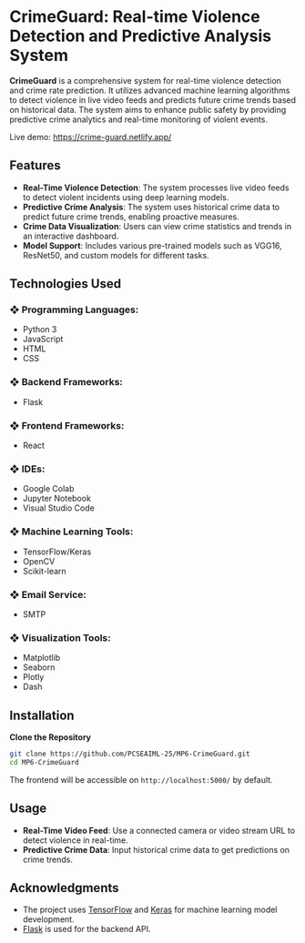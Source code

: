 # CrimeGuard: Real-time Violence Detection and Predictive Analysis System

**CrimeGuard** is a comprehensive system for real-time violence detection and crime rate prediction. It utilizes advanced machine learning algorithms to detect violence in live video feeds and predicts future crime trends based on historical data. The system aims to enhance public safety by providing predictive crime analytics and real-time monitoring of violent events.

Live demo: https://crime-guard.netlify.app/

## Features

* **Real-Time Violence Detection**: The system processes live video feeds to detect violent incidents using deep learning models.
* **Predictive Crime Analysis**: The system uses historical crime data to predict future crime trends, enabling proactive measures.
* **Crime Data Visualization**: Users can view crime statistics and trends in an interactive dashboard.
* **Model Support**: Includes various pre-trained models such as VGG16, ResNet50, and custom models for different tasks.

## Technologies Used

### ❖ **Programming Languages**:
- Python 3
- JavaScript
- HTML
- CSS

### ❖ **Backend Frameworks**:
- Flask

### ❖ **Frontend Frameworks**:
- React

### ❖ **IDEs**:
- Google Colab
- Jupyter Notebook
- Visual Studio Code

### ❖ **Machine Learning Tools**:
- TensorFlow/Keras
- OpenCV
- Scikit-learn

### ❖ **Email Service**:
- SMTP

### ❖ **Visualization Tools**:
- Matplotlib
- Seaborn
- Plotly
- Dash

## Installation

**Clone the Repository**

   ```bash
   git clone https://github.com/PCSEAIML-25/MP6-CrimeGuard.git
   cd MP6-CrimeGuard
   ```

   The frontend will be accessible on `http://localhost:5000/` by default.

## Usage

* **Real-Time Video Feed**: Use a connected camera or video stream URL to detect violence in real-time.
* **Predictive Crime Data**: Input historical crime data to get predictions on crime trends.

## Acknowledgments

* The project uses [TensorFlow](https://www.tensorflow.org/) and [Keras](https://keras.io/) for machine learning model development.
* [Flask](https://flask.palletsprojects.com/) is used for the backend API.
